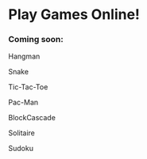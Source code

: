 # Play Games Online!

### Coming soon:

Hangman

Snake

Tic-Tac-Toe

Pac-Man

BlockCascade

Solitaire

Sudoku

